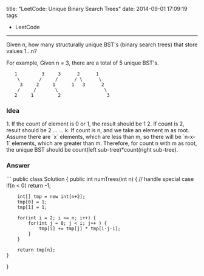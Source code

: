 title: "LeetCode: Unique Binary Search Trees"
date: 2014-09-01 17:09:19
tags:
 - LeetCode
---
Given n, how many structurally unique BST's (binary search trees) that store values 1...n?

For example,
Given n = 3, there are a total of 5 unique BST's.
```
   1         3     3      2      1
    \       /     /      / \      \
     3     2     1      1   3      2
    /     /       \                 \
   2     1         2                 3
```
<!-- more -->
<h3>Idea</h3>
1. If the count of element is 0 or 1, the result should be 1
2. If count is 2, result should be 2
... ...
k. If count is n, and we take an element m as root. Assume there are `x` elements, which are less than m, so there will be `n-x-1` elements, which are greater than m. Therefore, for count n with m as root, the unique BST should be count(left sub-tree)*count(right sub-tree).

<h3>Answer</h3>
```
public class Solution {
    public int numTrees(int n) {
    	// handle special case
        if(n < 0) return -1;
        
        int[] tmp = new int[n+2]; 
        tmp[0] = 1;
        tmp[1] = 1;
        
        for(int i = 2; i <= n; i++) {
            for(int j = 0; j < i; j++ ) {
                tmp[i] += tmp[j] * tmp[i-j-1];
            }
        }
        
        return tmp[n];
    }
}
```